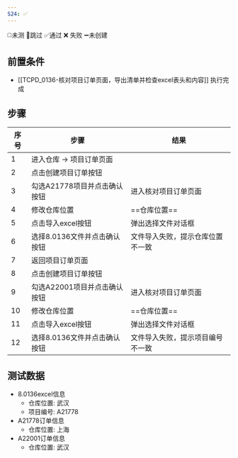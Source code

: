 ```yaml
---
S24: ✅
---
```

◻️未测    🚫跳过     ✅通过    ❌ 失败    ➖未创建

## 前置条件

- [[TCPD_0136-核对项目订单页面，导出清单并检查excel表头和内容]] 执行完成

## 步骤

| 序号  | 步骤                | 结果               |
| --- | ----------------- | ---------------- |
| 1   | 进入仓库 -> 项目订单页面    |                  |
| 2   | 点击创建项目订单按钮        |                  |
| 3   | 勾选A21778项目并点击确认按钮 | 进入核对项目订单页面       |
| 4   | 修改仓库位置            | ==仓库位置==         |
| 5   | 点击导入excel按钮       | 弹出选择文件对话框        |
| 6   | 选择8.0136文件并点击确认按钮 | 文件导入失败，提示仓库位置不一致 |
| 7   | 返回项目订单页面          |                  |
| 8   | 点击创建项目订单按钮        |                  |
| 9   | 勾选A22001项目并点击确认按钮 | 进入核对项目订单页面       |
| 10  | 修改仓库位置            | ==仓库位置==         |
| 11  | 点击导入excel按钮       | 弹出选择文件对话框        |
| 12  | 选择8.0136文件并点击确认按钮 | 文件导入失败，提示项目编号不一致 |

## 测试数据

- 8.0136excel信息
	- 仓库位置: 武汉
	- 项目编号: A21778
- A21778订单信息
	- 仓库位置: 上海
- A22001订单信息
	- 仓库位置: 武汉

